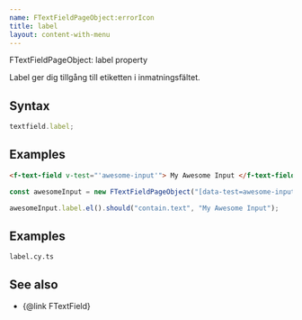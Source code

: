 ```yaml
---
name: FTextFieldPageObject:errorIcon
title: label
layout: content-with-menu
---
```


FTextFieldPageObject: label property

Label ger dig tillgång till etiketten i inmatningsfältet.

## Syntax

```ts
textfield.label;
```

## Examples

```html static
<f-text-field v-test="'awesome-input'"> My Awesome Input </f-text-field>
```

```ts
const awesomeInput = new FTextFieldPageObject("[data-test=awesome-input]");

awesomeInput.label.el().should("contain.text", "My Awesome Input");
```

## Examples

```import
label.cy.ts
```

## See also

-   {@link FTextField}
